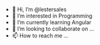 - 👋 Hi, I’m @lestersales
- 👀 I’m interested in Programming
- 🌱 I’m currently learning Angular
- 💞️ I’m looking to collaborate on ...
- 📫 How to reach me ...

<!---
lestersales/lestersales is a ✨ special ✨ repository because its `README.md` (this file) appears on your GitHub profile.
You can click the Preview link to take a look at your changes.
--->
